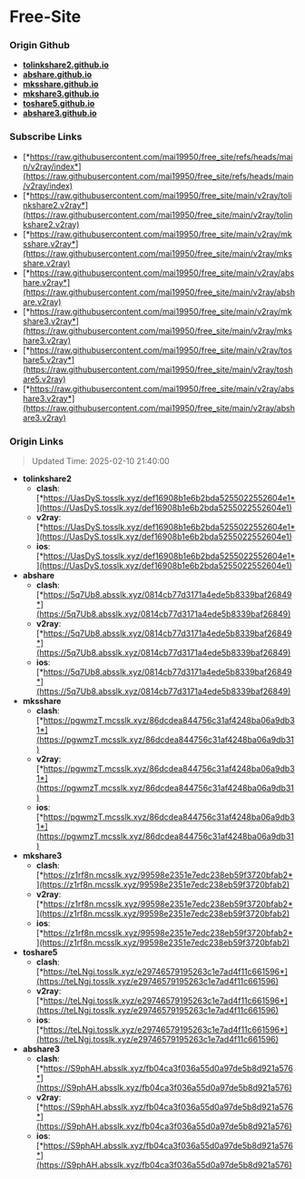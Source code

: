# Free-Site

### Origin Github

- [**tolinkshare2.github.io**](https://github.com/tolinkshare2/tolinkshare2.github.io)
- [**abshare.github.io**](https://github.com/abshare/abshare.github.io)
- [**mksshare.github.io**](https://github.com/mksshare/mksshare.github.io)
- [**mkshare3.github.io**](https://github.com/mkshare3/mkshare3.github.io)
- [**toshare5.github.io**](https://github.com/toshare5/toshare5.github.io)
- [**abshare3.github.io**](https://github.com/abshare3/abshare3.github.io)

### Subscribe Links

- [*https://raw.githubusercontent.com/mai19950/free_site/refs/heads/main/v2ray/index*](https://raw.githubusercontent.com/mai19950/free_site/refs/heads/main/v2ray/index)
- [*https://raw.githubusercontent.com/mai19950/free_site/main/v2ray/tolinkshare2.v2ray*](https://raw.githubusercontent.com/mai19950/free_site/main/v2ray/tolinkshare2.v2ray)
- [*https://raw.githubusercontent.com/mai19950/free_site/main/v2ray/mksshare.v2ray*](https://raw.githubusercontent.com/mai19950/free_site/main/v2ray/mksshare.v2ray)
- [*https://raw.githubusercontent.com/mai19950/free_site/main/v2ray/abshare.v2ray*](https://raw.githubusercontent.com/mai19950/free_site/main/v2ray/abshare.v2ray)
- [*https://raw.githubusercontent.com/mai19950/free_site/main/v2ray/mkshare3.v2ray*](https://raw.githubusercontent.com/mai19950/free_site/main/v2ray/mkshare3.v2ray)
- [*https://raw.githubusercontent.com/mai19950/free_site/main/v2ray/toshare5.v2ray*](https://raw.githubusercontent.com/mai19950/free_site/main/v2ray/toshare5.v2ray)
- [*https://raw.githubusercontent.com/mai19950/free_site/main/v2ray/abshare3.v2ray*](https://raw.githubusercontent.com/mai19950/free_site/main/v2ray/abshare3.v2ray)

### Origin Links

> Updated Time: 2025-02-10 21:40:00

- **tolinkshare2**
  - **clash**: [*https://UasDyS.tosslk.xyz/def16908b1e6b2bda5255022552604e1*](https://UasDyS.tosslk.xyz/def16908b1e6b2bda5255022552604e1)
  - **v2ray**: [*https://UasDyS.tosslk.xyz/def16908b1e6b2bda5255022552604e1*](https://UasDyS.tosslk.xyz/def16908b1e6b2bda5255022552604e1)
  - **ios**: [*https://UasDyS.tosslk.xyz/def16908b1e6b2bda5255022552604e1*](https://UasDyS.tosslk.xyz/def16908b1e6b2bda5255022552604e1)
- **abshare**
  - **clash**: [*https://5q7Ub8.absslk.xyz/0814cb77d3171a4ede5b8339baf26849*](https://5q7Ub8.absslk.xyz/0814cb77d3171a4ede5b8339baf26849)
  - **v2ray**: [*https://5q7Ub8.absslk.xyz/0814cb77d3171a4ede5b8339baf26849*](https://5q7Ub8.absslk.xyz/0814cb77d3171a4ede5b8339baf26849)
  - **ios**: [*https://5q7Ub8.absslk.xyz/0814cb77d3171a4ede5b8339baf26849*](https://5q7Ub8.absslk.xyz/0814cb77d3171a4ede5b8339baf26849)
- **mksshare**
  - **clash**: [*https://pgwmzT.mcsslk.xyz/86dcdea844756c31af4248ba06a9db31*](https://pgwmzT.mcsslk.xyz/86dcdea844756c31af4248ba06a9db31)
  - **v2ray**: [*https://pgwmzT.mcsslk.xyz/86dcdea844756c31af4248ba06a9db31*](https://pgwmzT.mcsslk.xyz/86dcdea844756c31af4248ba06a9db31)
  - **ios**: [*https://pgwmzT.mcsslk.xyz/86dcdea844756c31af4248ba06a9db31*](https://pgwmzT.mcsslk.xyz/86dcdea844756c31af4248ba06a9db31)
- **mkshare3**
  - **clash**: [*https://z1rf8n.mcsslk.xyz/99598e2351e7edc238eb59f3720bfab2*](https://z1rf8n.mcsslk.xyz/99598e2351e7edc238eb59f3720bfab2)
  - **v2ray**: [*https://z1rf8n.mcsslk.xyz/99598e2351e7edc238eb59f3720bfab2*](https://z1rf8n.mcsslk.xyz/99598e2351e7edc238eb59f3720bfab2)
  - **ios**: [*https://z1rf8n.mcsslk.xyz/99598e2351e7edc238eb59f3720bfab2*](https://z1rf8n.mcsslk.xyz/99598e2351e7edc238eb59f3720bfab2)
- **toshare5**
  - **clash**: [*https://teLNgj.tosslk.xyz/e29746579195263c1e7ad4f11c661596*](https://teLNgj.tosslk.xyz/e29746579195263c1e7ad4f11c661596)
  - **v2ray**: [*https://teLNgj.tosslk.xyz/e29746579195263c1e7ad4f11c661596*](https://teLNgj.tosslk.xyz/e29746579195263c1e7ad4f11c661596)
  - **ios**: [*https://teLNgj.tosslk.xyz/e29746579195263c1e7ad4f11c661596*](https://teLNgj.tosslk.xyz/e29746579195263c1e7ad4f11c661596)
- **abshare3**
  - **clash**: [*https://S9phAH.absslk.xyz/fb04ca3f036a55d0a97de5b8d921a576*](https://S9phAH.absslk.xyz/fb04ca3f036a55d0a97de5b8d921a576)
  - **v2ray**: [*https://S9phAH.absslk.xyz/fb04ca3f036a55d0a97de5b8d921a576*](https://S9phAH.absslk.xyz/fb04ca3f036a55d0a97de5b8d921a576)
  - **ios**: [*https://S9phAH.absslk.xyz/fb04ca3f036a55d0a97de5b8d921a576*](https://S9phAH.absslk.xyz/fb04ca3f036a55d0a97de5b8d921a576)
